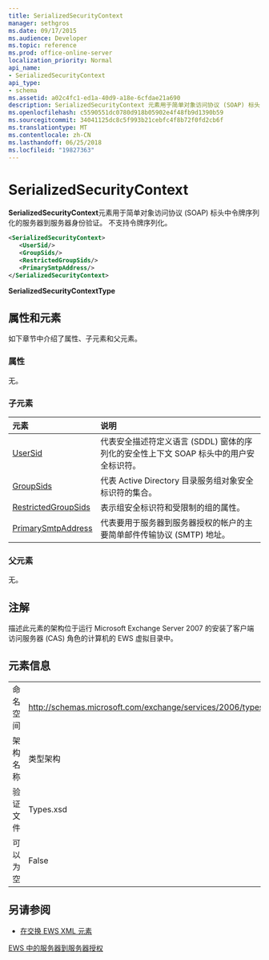 ```yaml
---
title: SerializedSecurityContext
manager: sethgros
ms.date: 09/17/2015
ms.audience: Developer
ms.topic: reference
ms.prod: office-online-server
localization_priority: Normal
api_name:
- SerializedSecurityContext
api_type:
- schema
ms.assetid: a02c4fc1-ed1a-40d9-a18e-6cfdae21a690
description: SerializedSecurityContext 元素用于简单对象访问协议 (SOAP) 标头中令牌序列化的服务器到服务器身份验证。 不支持令牌序列化。
ms.openlocfilehash: c5590551dc0780d918b05902e4f48fb9d1390b59
ms.sourcegitcommit: 34041125dc8c5f993b21cebfc4f8b72f0fd2cb6f
ms.translationtype: MT
ms.contentlocale: zh-CN
ms.lasthandoff: 06/25/2018
ms.locfileid: "19827363"
---
```

# <a name="serializedsecuritycontext"></a>SerializedSecurityContext

**SerializedSecurityContext**元素用于简单对象访问协议 (SOAP) 标头中令牌序列化的服务器到服务器身份验证。 不支持令牌序列化。 
  
```xml
<SerializedSecurityContext>
   <UserSid/>
   <GroupSids/>
   <RestrictedGroupSids/>
   <PrimarySmtpAddress/>
</SerializedSecurityContext>
```

 **SerializedSecurityContextType**
## <a name="attributes-and-elements"></a>属性和元素

如下章节中介绍了属性、子元素和父元素。
  
### <a name="attributes"></a>属性

无。
  
### <a name="child-elements"></a>子元素

|**元素**|**说明**|
|:-----|:-----|
|[UserSid](usersid.md) <br/> |代表安全描述符定义语言 (SDDL) 窗体的序列化的安全性上下文 SOAP 标头中的用户安全标识符。  <br/> |
|[GroupSids](groupsids.md) <br/> |代表 Active Directory 目录服务组对象安全标识符的集合。  <br/> |
|[RestrictedGroupSids](restrictedgroupsids.md) <br/> |表示组安全标识符和受限制的组的属性。  <br/> |
|[PrimarySmtpAddress](primarysmtpaddress.md) <br/> |代表要用于服务器到服务器授权的帐户的主要简单邮件传输协议 (SMTP) 地址。  <br/> |
   
### <a name="parent-elements"></a>父元素

无。
  
## <a name="remarks"></a>注解

描述此元素的架构位于运行 Microsoft Exchange Server 2007 的安装了客户端访问服务器 (CAS) 角色的计算机的 EWS 虚拟目录中。
  
## <a name="element-information"></a>元素信息

|||
|:-----|:-----|
|命名空间  <br/> |http://schemas.microsoft.com/exchange/services/2006/types  <br/> |
|架构名称  <br/> |类型架构  <br/> |
|验证文件  <br/> |Types.xsd  <br/> |
|可以为空  <br/> |False  <br/> |
   
## <a name="see-also"></a>另请参阅



- [在交换 EWS XML 元素](ews-xml-elements-in-exchange.md)


[EWS 中的服务器到服务器授权](http://msdn.microsoft.com/library/f1610a20-672d-448b-8c00-5b0fbcaf31cb%28Office.15%29.aspx)

